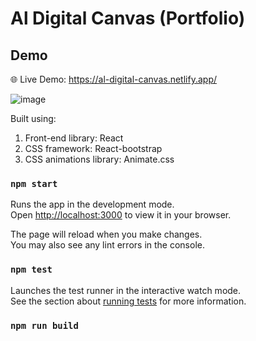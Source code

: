 # Al Digital Canvas (Portfolio) 

## Demo
🌐 Live Demo: https://al-digital-canvas.netlify.app/


![image](https://github.com/user-attachments/assets/14173494-e6a4-480b-a375-8daae0e81e81)

Built using:

1. Front-end library: React
2. CSS framework: React-bootstrap
3. CSS animations library: Animate.css


### `npm start`

Runs the app in the development mode.\
Open [http://localhost:3000](http://localhost:3000) to view it in your browser.

The page will reload when you make changes.\
You may also see any lint errors in the console.

### `npm test`

Launches the test runner in the interactive watch mode.\
See the section about [running tests](https://facebook.github.io/create-react-app/docs/running-tests) for more information.

### `npm run build`
